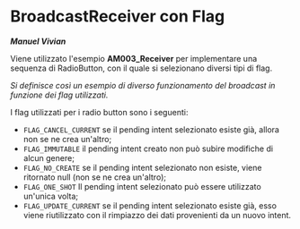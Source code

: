 # BroadcastReceiver con Flag

***Manuel Vivian***


Viene utilizzato l'esempio **AM003_Receiver** per implementare una sequenza di RadioButton, con il quale si selezionano diversi tipi di flag.

*Si definisce così un esempio di diverso funzionamento del broadcast in funzione dei flag utilizzati.*

I flag utilizzati per i radio button sono i seguenti:

- `FLAG_CANCEL_CURRENT`	se il pending intent selezionato esiste già, allora non se ne crea un'altro;
- `FLAG_IMMUTABLE`	il pending intent creato non può subire modifiche di alcun genere;
- `FLAG_NO_CREATE`	se il pending intent selezionato non esiste, viene ritornato null (non se ne crea un'altro);
- `FLAG_ONE_SHOT`	Il pending intent selezionato può essere utilizzato un'unica volta;
- `FLAG_UPDATE_CURRENT`	se il pending intent selezionato esiste già, esso viene riutilizzato con il rimpiazzo dei dati provenienti da un nuovo intent.